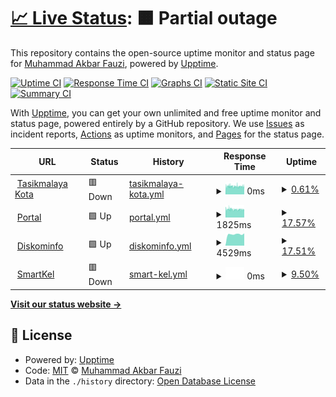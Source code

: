 # [📈 Live Status](https://m-akbarfauzi.github.io/test-upptime): <!--live status--> **🟧 Partial outage**

This repository contains the open-source uptime monitor and status page for [Muhammad Akbar Fauzi](https://m-akbarfauzi.github.io/test-upptime), powered by [Upptime](https://github.com/upptime/upptime).

[![Uptime CI](https://github.com/m-akbarfauzi/test-upptime/workflows/Uptime%20CI/badge.svg)](https://github.com/m-akbarfauzi/test-upptime/actions?query=workflow%3A%22Uptime+CI%22)
[![Response Time CI](https://github.com/m-akbarfauzi/test-upptime/workflows/Response%20Time%20CI/badge.svg)](https://github.com/m-akbarfauzi/test-upptime/actions?query=workflow%3A%22Response+Time+CI%22)
[![Graphs CI](https://github.com/m-akbarfauzi/test-upptime/workflows/Graphs%20CI/badge.svg)](https://github.com/m-akbarfauzi/test-upptime/actions?query=workflow%3A%22Graphs+CI%22)
[![Static Site CI](https://github.com/m-akbarfauzi/test-upptime/workflows/Static%20Site%20CI/badge.svg)](https://github.com/m-akbarfauzi/test-upptime/actions?query=workflow%3A%22Static+Site+CI%22)
[![Summary CI](https://github.com/m-akbarfauzi/test-upptime/workflows/Summary%20CI/badge.svg)](https://github.com/m-akbarfauzi/test-upptime/actions?query=workflow%3A%22Summary+CI%22)

With [Upptime](https://upptime.js.org), you can get your own unlimited and free uptime monitor and status page, powered entirely by a GitHub repository. We use [Issues](https://github.com/m-akbarfauzi/test-upptime/issues) as incident reports, [Actions](https://github.com/m-akbarfauzi/test-upptime/actions) as uptime monitors, and [Pages](https://m-akbarfauzi.github.io/test-upptime) for the status page.

<!--start: status pages-->
<!-- This summary is generated by Upptime (https://github.com/upptime/upptime) -->
<!-- Do not edit this manually, your changes will be overwritten -->
<!-- prettier-ignore -->
| URL | Status | History | Response Time | Uptime |
| --- | ------ | ------- | ------------- | ------ |
| <img alt="" src="https://favicons.githubusercontent.com/tasikmalayakota.go.id.com" height="13"> [Tasikmalaya Kota](https://tasikmalayakota.go.id.com) | 🟥 Down | [tasikmalaya-kota.yml](https://github.com/m-akbarfauzi/uptime/commits/HEAD/history/tasikmalaya-kota.yml) | <details><summary><img alt="Response time graph" src="./graphs/tasikmalaya-kota/response-time-week.png" height="20"> 0ms</summary><br><a href="https://m-akbarfauzi.github.io/uptime/history/tasikmalaya-kota"><img alt="Response time 0" src="https://img.shields.io/endpoint?url=https%3A%2F%2Fraw.githubusercontent.com%2Fm-akbarfauzi%2Fuptime%2FHEAD%2Fapi%2Ftasikmalaya-kota%2Fresponse-time.json"></a><br><a href="https://m-akbarfauzi.github.io/uptime/history/tasikmalaya-kota"><img alt="24-hour response time 0" src="https://img.shields.io/endpoint?url=https%3A%2F%2Fraw.githubusercontent.com%2Fm-akbarfauzi%2Fuptime%2FHEAD%2Fapi%2Ftasikmalaya-kota%2Fresponse-time-day.json"></a><br><a href="https://m-akbarfauzi.github.io/uptime/history/tasikmalaya-kota"><img alt="7-day response time 0" src="https://img.shields.io/endpoint?url=https%3A%2F%2Fraw.githubusercontent.com%2Fm-akbarfauzi%2Fuptime%2FHEAD%2Fapi%2Ftasikmalaya-kota%2Fresponse-time-week.json"></a><br><a href="https://m-akbarfauzi.github.io/uptime/history/tasikmalaya-kota"><img alt="30-day response time 0" src="https://img.shields.io/endpoint?url=https%3A%2F%2Fraw.githubusercontent.com%2Fm-akbarfauzi%2Fuptime%2FHEAD%2Fapi%2Ftasikmalaya-kota%2Fresponse-time-month.json"></a><br><a href="https://m-akbarfauzi.github.io/uptime/history/tasikmalaya-kota"><img alt="1-year response time 0" src="https://img.shields.io/endpoint?url=https%3A%2F%2Fraw.githubusercontent.com%2Fm-akbarfauzi%2Fuptime%2FHEAD%2Fapi%2Ftasikmalaya-kota%2Fresponse-time-year.json"></a></details> | <details><summary><a href="https://m-akbarfauzi.github.io/uptime/history/tasikmalaya-kota">0.61%</a></summary><a href="https://m-akbarfauzi.github.io/uptime/history/tasikmalaya-kota"><img alt="All-time uptime 0.61%" src="https://img.shields.io/endpoint?url=https%3A%2F%2Fraw.githubusercontent.com%2Fm-akbarfauzi%2Fuptime%2FHEAD%2Fapi%2Ftasikmalaya-kota%2Fuptime.json"></a><br><a href="https://m-akbarfauzi.github.io/uptime/history/tasikmalaya-kota"><img alt="24-hour uptime 0.61%" src="https://img.shields.io/endpoint?url=https%3A%2F%2Fraw.githubusercontent.com%2Fm-akbarfauzi%2Fuptime%2FHEAD%2Fapi%2Ftasikmalaya-kota%2Fuptime-day.json"></a><br><a href="https://m-akbarfauzi.github.io/uptime/history/tasikmalaya-kota"><img alt="7-day uptime 0.61%" src="https://img.shields.io/endpoint?url=https%3A%2F%2Fraw.githubusercontent.com%2Fm-akbarfauzi%2Fuptime%2FHEAD%2Fapi%2Ftasikmalaya-kota%2Fuptime-week.json"></a><br><a href="https://m-akbarfauzi.github.io/uptime/history/tasikmalaya-kota"><img alt="30-day uptime 0.61%" src="https://img.shields.io/endpoint?url=https%3A%2F%2Fraw.githubusercontent.com%2Fm-akbarfauzi%2Fuptime%2FHEAD%2Fapi%2Ftasikmalaya-kota%2Fuptime-month.json"></a><br><a href="https://m-akbarfauzi.github.io/uptime/history/tasikmalaya-kota"><img alt="1-year uptime 0.61%" src="https://img.shields.io/endpoint?url=https%3A%2F%2Fraw.githubusercontent.com%2Fm-akbarfauzi%2Fuptime%2FHEAD%2Fapi%2Ftasikmalaya-kota%2Fuptime-year.json"></a></details>
| <img alt="" src="https://favicons.githubusercontent.com/portal.tasikmalayakota.go.id" height="13"> [Portal](https://portal.tasikmalayakota.go.id) | 🟩 Up | [portal.yml](https://github.com/m-akbarfauzi/uptime/commits/HEAD/history/portal.yml) | <details><summary><img alt="Response time graph" src="./graphs/portal/response-time-week.png" height="20"> 1825ms</summary><br><a href="https://m-akbarfauzi.github.io/uptime/history/portal"><img alt="Response time 1825" src="https://img.shields.io/endpoint?url=https%3A%2F%2Fraw.githubusercontent.com%2Fm-akbarfauzi%2Fuptime%2FHEAD%2Fapi%2Fportal%2Fresponse-time.json"></a><br><a href="https://m-akbarfauzi.github.io/uptime/history/portal"><img alt="24-hour response time 1825" src="https://img.shields.io/endpoint?url=https%3A%2F%2Fraw.githubusercontent.com%2Fm-akbarfauzi%2Fuptime%2FHEAD%2Fapi%2Fportal%2Fresponse-time-day.json"></a><br><a href="https://m-akbarfauzi.github.io/uptime/history/portal"><img alt="7-day response time 1825" src="https://img.shields.io/endpoint?url=https%3A%2F%2Fraw.githubusercontent.com%2Fm-akbarfauzi%2Fuptime%2FHEAD%2Fapi%2Fportal%2Fresponse-time-week.json"></a><br><a href="https://m-akbarfauzi.github.io/uptime/history/portal"><img alt="30-day response time 1825" src="https://img.shields.io/endpoint?url=https%3A%2F%2Fraw.githubusercontent.com%2Fm-akbarfauzi%2Fuptime%2FHEAD%2Fapi%2Fportal%2Fresponse-time-month.json"></a><br><a href="https://m-akbarfauzi.github.io/uptime/history/portal"><img alt="1-year response time 1825" src="https://img.shields.io/endpoint?url=https%3A%2F%2Fraw.githubusercontent.com%2Fm-akbarfauzi%2Fuptime%2FHEAD%2Fapi%2Fportal%2Fresponse-time-year.json"></a></details> | <details><summary><a href="https://m-akbarfauzi.github.io/uptime/history/portal">17.57%</a></summary><a href="https://m-akbarfauzi.github.io/uptime/history/portal"><img alt="All-time uptime 17.57%" src="https://img.shields.io/endpoint?url=https%3A%2F%2Fraw.githubusercontent.com%2Fm-akbarfauzi%2Fuptime%2FHEAD%2Fapi%2Fportal%2Fuptime.json"></a><br><a href="https://m-akbarfauzi.github.io/uptime/history/portal"><img alt="24-hour uptime 17.57%" src="https://img.shields.io/endpoint?url=https%3A%2F%2Fraw.githubusercontent.com%2Fm-akbarfauzi%2Fuptime%2FHEAD%2Fapi%2Fportal%2Fuptime-day.json"></a><br><a href="https://m-akbarfauzi.github.io/uptime/history/portal"><img alt="7-day uptime 17.57%" src="https://img.shields.io/endpoint?url=https%3A%2F%2Fraw.githubusercontent.com%2Fm-akbarfauzi%2Fuptime%2FHEAD%2Fapi%2Fportal%2Fuptime-week.json"></a><br><a href="https://m-akbarfauzi.github.io/uptime/history/portal"><img alt="30-day uptime 17.57%" src="https://img.shields.io/endpoint?url=https%3A%2F%2Fraw.githubusercontent.com%2Fm-akbarfauzi%2Fuptime%2FHEAD%2Fapi%2Fportal%2Fuptime-month.json"></a><br><a href="https://m-akbarfauzi.github.io/uptime/history/portal"><img alt="1-year uptime 17.57%" src="https://img.shields.io/endpoint?url=https%3A%2F%2Fraw.githubusercontent.com%2Fm-akbarfauzi%2Fuptime%2FHEAD%2Fapi%2Fportal%2Fuptime-year.json"></a></details>
| <img alt="" src="https://favicons.githubusercontent.com/diskominfo.tasikmalayakota.go.id" height="13"> [Diskominfo](https://diskominfo.tasikmalayakota.go.id) | 🟩 Up | [diskominfo.yml](https://github.com/m-akbarfauzi/uptime/commits/HEAD/history/diskominfo.yml) | <details><summary><img alt="Response time graph" src="./graphs/diskominfo/response-time-week.png" height="20"> 4529ms</summary><br><a href="https://m-akbarfauzi.github.io/uptime/history/diskominfo"><img alt="Response time 4529" src="https://img.shields.io/endpoint?url=https%3A%2F%2Fraw.githubusercontent.com%2Fm-akbarfauzi%2Fuptime%2FHEAD%2Fapi%2Fdiskominfo%2Fresponse-time.json"></a><br><a href="https://m-akbarfauzi.github.io/uptime/history/diskominfo"><img alt="24-hour response time 4529" src="https://img.shields.io/endpoint?url=https%3A%2F%2Fraw.githubusercontent.com%2Fm-akbarfauzi%2Fuptime%2FHEAD%2Fapi%2Fdiskominfo%2Fresponse-time-day.json"></a><br><a href="https://m-akbarfauzi.github.io/uptime/history/diskominfo"><img alt="7-day response time 4529" src="https://img.shields.io/endpoint?url=https%3A%2F%2Fraw.githubusercontent.com%2Fm-akbarfauzi%2Fuptime%2FHEAD%2Fapi%2Fdiskominfo%2Fresponse-time-week.json"></a><br><a href="https://m-akbarfauzi.github.io/uptime/history/diskominfo"><img alt="30-day response time 4529" src="https://img.shields.io/endpoint?url=https%3A%2F%2Fraw.githubusercontent.com%2Fm-akbarfauzi%2Fuptime%2FHEAD%2Fapi%2Fdiskominfo%2Fresponse-time-month.json"></a><br><a href="https://m-akbarfauzi.github.io/uptime/history/diskominfo"><img alt="1-year response time 4529" src="https://img.shields.io/endpoint?url=https%3A%2F%2Fraw.githubusercontent.com%2Fm-akbarfauzi%2Fuptime%2FHEAD%2Fapi%2Fdiskominfo%2Fresponse-time-year.json"></a></details> | <details><summary><a href="https://m-akbarfauzi.github.io/uptime/history/diskominfo">17.51%</a></summary><a href="https://m-akbarfauzi.github.io/uptime/history/diskominfo"><img alt="All-time uptime 17.51%" src="https://img.shields.io/endpoint?url=https%3A%2F%2Fraw.githubusercontent.com%2Fm-akbarfauzi%2Fuptime%2FHEAD%2Fapi%2Fdiskominfo%2Fuptime.json"></a><br><a href="https://m-akbarfauzi.github.io/uptime/history/diskominfo"><img alt="24-hour uptime 17.51%" src="https://img.shields.io/endpoint?url=https%3A%2F%2Fraw.githubusercontent.com%2Fm-akbarfauzi%2Fuptime%2FHEAD%2Fapi%2Fdiskominfo%2Fuptime-day.json"></a><br><a href="https://m-akbarfauzi.github.io/uptime/history/diskominfo"><img alt="7-day uptime 17.51%" src="https://img.shields.io/endpoint?url=https%3A%2F%2Fraw.githubusercontent.com%2Fm-akbarfauzi%2Fuptime%2FHEAD%2Fapi%2Fdiskominfo%2Fuptime-week.json"></a><br><a href="https://m-akbarfauzi.github.io/uptime/history/diskominfo"><img alt="30-day uptime 17.51%" src="https://img.shields.io/endpoint?url=https%3A%2F%2Fraw.githubusercontent.com%2Fm-akbarfauzi%2Fuptime%2FHEAD%2Fapi%2Fdiskominfo%2Fuptime-month.json"></a><br><a href="https://m-akbarfauzi.github.io/uptime/history/diskominfo"><img alt="1-year uptime 17.51%" src="https://img.shields.io/endpoint?url=https%3A%2F%2Fraw.githubusercontent.com%2Fm-akbarfauzi%2Fuptime%2FHEAD%2Fapi%2Fdiskominfo%2Fuptime-year.json"></a></details>
| <img alt="" src="https://favicons.githubusercontent.com/smartkelurahan.tasikmalayakota.go.id" height="13"> [SmartKel](https://smartkelurahan.tasikmalayakota.go.id) | 🟥 Down | [smart-kel.yml](https://github.com/m-akbarfauzi/uptime/commits/HEAD/history/smart-kel.yml) | <details><summary><img alt="Response time graph" src="./graphs/smart-kel/response-time-week.png" height="20"> 0ms</summary><br><a href="https://m-akbarfauzi.github.io/uptime/history/smart-kel"><img alt="Response time 0" src="https://img.shields.io/endpoint?url=https%3A%2F%2Fraw.githubusercontent.com%2Fm-akbarfauzi%2Fuptime%2FHEAD%2Fapi%2Fsmart-kel%2Fresponse-time.json"></a><br><a href="https://m-akbarfauzi.github.io/uptime/history/smart-kel"><img alt="24-hour response time 0" src="https://img.shields.io/endpoint?url=https%3A%2F%2Fraw.githubusercontent.com%2Fm-akbarfauzi%2Fuptime%2FHEAD%2Fapi%2Fsmart-kel%2Fresponse-time-day.json"></a><br><a href="https://m-akbarfauzi.github.io/uptime/history/smart-kel"><img alt="7-day response time 0" src="https://img.shields.io/endpoint?url=https%3A%2F%2Fraw.githubusercontent.com%2Fm-akbarfauzi%2Fuptime%2FHEAD%2Fapi%2Fsmart-kel%2Fresponse-time-week.json"></a><br><a href="https://m-akbarfauzi.github.io/uptime/history/smart-kel"><img alt="30-day response time 0" src="https://img.shields.io/endpoint?url=https%3A%2F%2Fraw.githubusercontent.com%2Fm-akbarfauzi%2Fuptime%2FHEAD%2Fapi%2Fsmart-kel%2Fresponse-time-month.json"></a><br><a href="https://m-akbarfauzi.github.io/uptime/history/smart-kel"><img alt="1-year response time 0" src="https://img.shields.io/endpoint?url=https%3A%2F%2Fraw.githubusercontent.com%2Fm-akbarfauzi%2Fuptime%2FHEAD%2Fapi%2Fsmart-kel%2Fresponse-time-year.json"></a></details> | <details><summary><a href="https://m-akbarfauzi.github.io/uptime/history/smart-kel">9.50%</a></summary><a href="https://m-akbarfauzi.github.io/uptime/history/smart-kel"><img alt="All-time uptime 9.50%" src="https://img.shields.io/endpoint?url=https%3A%2F%2Fraw.githubusercontent.com%2Fm-akbarfauzi%2Fuptime%2FHEAD%2Fapi%2Fsmart-kel%2Fuptime.json"></a><br><a href="https://m-akbarfauzi.github.io/uptime/history/smart-kel"><img alt="24-hour uptime 9.50%" src="https://img.shields.io/endpoint?url=https%3A%2F%2Fraw.githubusercontent.com%2Fm-akbarfauzi%2Fuptime%2FHEAD%2Fapi%2Fsmart-kel%2Fuptime-day.json"></a><br><a href="https://m-akbarfauzi.github.io/uptime/history/smart-kel"><img alt="7-day uptime 9.50%" src="https://img.shields.io/endpoint?url=https%3A%2F%2Fraw.githubusercontent.com%2Fm-akbarfauzi%2Fuptime%2FHEAD%2Fapi%2Fsmart-kel%2Fuptime-week.json"></a><br><a href="https://m-akbarfauzi.github.io/uptime/history/smart-kel"><img alt="30-day uptime 9.50%" src="https://img.shields.io/endpoint?url=https%3A%2F%2Fraw.githubusercontent.com%2Fm-akbarfauzi%2Fuptime%2FHEAD%2Fapi%2Fsmart-kel%2Fuptime-month.json"></a><br><a href="https://m-akbarfauzi.github.io/uptime/history/smart-kel"><img alt="1-year uptime 9.50%" src="https://img.shields.io/endpoint?url=https%3A%2F%2Fraw.githubusercontent.com%2Fm-akbarfauzi%2Fuptime%2FHEAD%2Fapi%2Fsmart-kel%2Fuptime-year.json"></a></details>

<!--end: status pages-->

[**Visit our status website →**](https://m-akbarfauzi.github.io/test-upptime)

## 📄 License

- Powered by: [Upptime](https://github.com/upptime/upptime)
- Code: [MIT](./LICENSE) © [Muhammad Akbar Fauzi](https://m-akbarfauzi.github.io/test-upptime)
- Data in the `./history` directory: [Open Database License](https://opendatacommons.org/licenses/odbl/1-0/)
